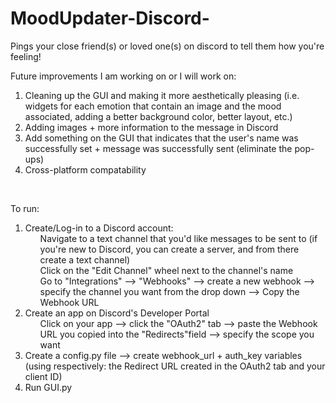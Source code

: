 # MoodUpdater-Discord-
Pings your close friend(s) or loved one(s) on discord to tell them how you're feeling!

Future improvements I am working on or I will work on:  
<ol>
  <li> Cleaning up the GUI and making it more aesthetically pleasing (i.e. widgets for each emotion that contain an image and the mood associated, adding a better background color, better layout, etc.) </li>
  <li>Adding images + more information to the message in Discord </li>
  <li>Add something on the GUI that indicates that the user's name was successfully set + message was successfully sent (eliminate the pop-ups) </li>
  <li>Cross-platform compatability </li>
</ol>
  

</br> 

To run: 
  1. Create/Log-in to a Discord account: 
    <ul>  Navigate to a text channel that you'd like messages to be sent to (if you're new to Discord, you can create a server, and from there create a text channel) </ul> 
    <ul>  Click on the "Edit Channel" wheel next to the channel's name </ul> 
    <ul>  Go to "Integrations" --> "Webhooks" --> create a new webhook --> specify the channel you want from the  drop down --> Copy the Webhook URL </ul> 
  2. Create an app on Discord's Developer Portal 
    <ul> Click on your app --> click the "OAuth2" tab --> paste the Webhook URL you copied into the "Redirects"field --> specify the scope you want </ul> 
  3. Create a config.py file --> create webhook_url + auth_key variables (using respectively: the Redirect URL created in the OAuth2 tab and your client ID) 
  4. Run GUI.py  
